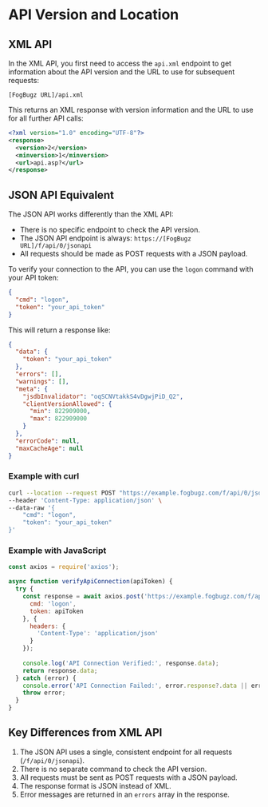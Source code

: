 # API Version and Location

## XML API

In the XML API, you first need to access the `api.xml` endpoint to get information about the API version and the URL to use for subsequent requests:

```
[FogBugz URL]/api.xml
```

This returns an XML response with version information and the URL to use for all further API calls:

```xml
<?xml version="1.0" encoding="UTF-8"?>
<response>
  <version>2</version>
  <minversion>1</minversion>
  <url>api.asp?</url>
</response>
```

## JSON API Equivalent

The JSON API works differently than the XML API:

- There is no specific endpoint to check the API version.
- The JSON API endpoint is always: `https://[FogBugz URL]/f/api/0/jsonapi`
- All requests should be made as POST requests with a JSON payload.

To verify your connection to the API, you can use the `logon` command with your API token:

```json
{
  "cmd": "logon",
  "token": "your_api_token"
}
```

This will return a response like:

```json
{
  "data": {
    "token": "your_api_token"
  },
  "errors": [],
  "warnings": [],
  "meta": {
    "jsdbInvalidator": "oqSCNVtakkS4vDgwjPiD_Q2",
    "clientVersionAllowed": {
      "min": 822909000,
      "max": 822909000
    }
  },
  "errorCode": null,
  "maxCacheAge": null
}
```

### Example with curl

```bash
curl --location --request POST "https://example.fogbugz.com/f/api/0/jsonapi" \
--header 'Content-Type: application/json' \
--data-raw '{
    "cmd": "logon",
    "token": "your_api_token"
}'
```

### Example with JavaScript

```javascript
const axios = require('axios');

async function verifyApiConnection(apiToken) {
  try {
    const response = await axios.post('https://example.fogbugz.com/f/api/0/jsonapi', {
      cmd: 'logon',
      token: apiToken
    }, {
      headers: {
        'Content-Type': 'application/json'
      }
    });
    
    console.log('API Connection Verified:', response.data);
    return response.data;
  } catch (error) {
    console.error('API Connection Failed:', error.response?.data || error.message);
    throw error;
  }
}
```

## Key Differences from XML API

1. The JSON API uses a single, consistent endpoint for all requests (`/f/api/0/jsonapi`).
2. There is no separate command to check the API version.
3. All requests must be sent as POST requests with a JSON payload.
4. The response format is JSON instead of XML.
5. Error messages are returned in an `errors` array in the response.
